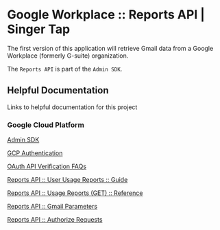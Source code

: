 # Google Workplace :: Reports API | Singer Tap

The first version of this application will retrieve Gmail data from a Google Workplace (formerly G-suite) organization.

The `Reports API` is part of the `Admin SDK`.

## Helpful Documentation

Links to helpful documentation for this project

### Google Cloud Platform

[Admin SDK](https://developers.google.com/admin-sdk)

[GCP Authentication](https://cloud.google.com/docs/authentication)

[OAuth API Verification FAQs](https://support.google.com/cloud/answer/9110914)

[Reports API :: User Usage Reports :: Guide](https://developers.google.com/admin-sdk/reports/v1/guides/manage-usage-users)

[Reports API :: Usage Reports (GET) :: Reference](https://developers.google.com/admin-sdk/reports/v1/reference/userUsageReport/get)

[Reports API :: Gmail Parameters](https://developers.google.com/admin-sdk/reports/v1/appendix/usage/user/gmail)

[Reports API :: Authorize Requests](https://developers.google.com/admin-sdk/reports/v1/guides/authorizing)
